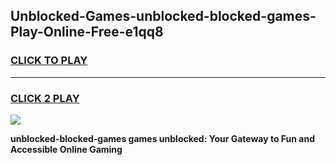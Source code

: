 
## Unblocked-Games-unblocked-blocked-games-Play-Online-Free-e1qq8
<h3>
<a href="https://premium76.site?title=unblocked-blocked-games&ref=26A">CLICK TO PLAY</a></h3>
<hr>

<h3>
<a href="https://premium76.site?title=unblocked-blocked-games&ref=26A">CLICK 2 PLAY</a>
  
</h3>

<a href="https://premium76.site?title=unblocked-blocked-games&ref=26A"><img src="https://clearcache.store/games.png"></a>


**unblocked-blocked-games games unblocked: Your Gateway to Fun and Accessible Online Gaming**

